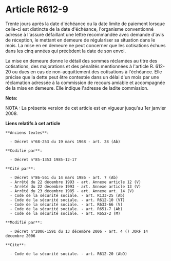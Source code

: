 # Article R612-9

Trente jours après la date d'échéance ou la date limite de paiement lorsque celle-ci est distincte de la date d'échéance,
l'organisme conventionné adresse à l'assuré défaillant une lettre recommandée avec demande d'avis de réception, le mettant en
demeure de régulariser sa situation dans le mois. La mise en en demeure ne peut concerner que les cotisations échues dans les
cinq années qui précèdent la date de son envoi.

La mise en demeure donne le détail des sommes réclamées au titre des cotisations, des majorations et des pénalités
mentionnées à l'article R. 612-20 ou dues en cas de non-acquittement des cotisations à l'échéance. Elle précise que la dette
peut être contestée dans un délai d'un mois par une réclamation adressée à la commission de recours amiable et accompagnée de
la mise en demeure. Elle indique l'adresse de ladite commission.

**Nota:**

NOTA : La présente version de cet article est en vigueur jusqu'au 1er janvier 2008.

**Liens relatifs à cet article**

	**Anciens textes**:

	  - Décret n°68-253 du 19 mars 1968 - art. 28 (Ab)

	**Codifié par**:

	  - Décret n°85-1353 1985-12-17

	**Cité par**:

	  - Décret n°86-561 du 14 mars 1986 - art. 7 (Ab)
	  - Arrêté du 22 décembre 1993 - art. Annexe article 12 (V)
	  - Arrêté du 22 décembre 1993 - art. Annexe article 13 (V)
	  - Arrêté du 23 décembre 1985 - art. Annexe art. 14 (V)
	  - Code de la sécurité sociale. - art. R133-25 (Ab)
	  - Code de la sécurité sociale. - art. R612-10 (VT)
	  - Code de la sécurité sociale. - art. R633-66 (V)
	  - Code de la sécurité sociale. - art. R651-7 (Ab)
	  - Code de la sécurité sociale. - art. R652-2 (M)

	**Modifié par**:

	  - Décret n°2006-1591 du 13 décembre 2006 - art. 4 () JORF 14 décembre 2006

	**Cite**:

	  - Code de la sécurité sociale. - art. R612-20 (AbD)
